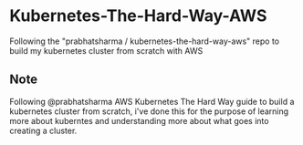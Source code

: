 # Kubernetes-The-Hard-Way-AWS
Following the "prabhatsharma / kubernetes-the-hard-way-aws" repo to build my kubernetes cluster from scratch with AWS

## Note
Following @prabhatsharma AWS Kubernetes The Hard Way guide to build a kubernetes cluster from scratch, 
i've done this for the purpose of learning more about kuberntes and understanding more about what goes into creating a cluster.
